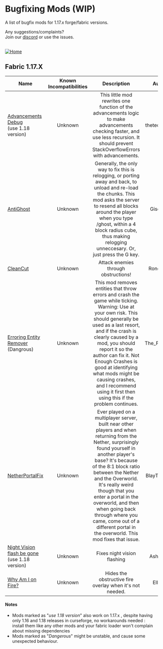 # Bugfixing Mods (WIP)
A list of bugfix mods for 1.17.x forge/fabric versions.

Any suggestions/complaints?<br>
Join our [discord](https://discord.gg/8nzHYhVUQS) or use the issues.<br><br>

[![Home](https://i.imgur.com/zGuelkW.png)](https://github.com/NordicGamerFE/usefulmods/blob/main/README.md)

## Fabric 1.17.X

| Name | Known Incompatibilities | Description | Author | Bugfixing |
| --- | :---: | :---: | :---: | :---: |
| [Advancements Debug](https://www.curseforge.com/minecraft/mc-mods/advancements-debug) <br>(use 1.18 version) | Unknown | This little mod rewrites one function of the advancements logic to make advancements checking faster, and use less recursion. It should prevent StackOverflowErrors with advancements. | thetechnici4n | Client |
| [AntiGhost](https://www.curseforge.com/minecraft/mc-mods/antighost) | Unknown | Generally, the only way to fix this is relogging, or porting away and back, to unload and re-load the chunks. This mod asks the server to resend all blocks around the player when you type /ghost, within a 4 block radius cube, thus making relogging unneccesary. Or, just press the G key. | Giselbaer | Client |
| [CleanCut](https://www.curseforge.com/minecraft/mc-mods/cleancut) | Unknown | Attack enemies through obstructions! | Rongmario | Client |
| [Erroring Entity Remover](https://www.curseforge.com/minecraft/mc-mods/erroring-entity-remover) (Dangrous) | Unknown | This mod removes entities that throw errors and crash the game while ticking. Warning: Use at your own risk. This should generally be used as a last resort, and if the crash is clearly caused by a mod, you should report it so the author can fix it. Not Enough Crashes is good at identifying what mods might be causing crashes, and I recommend using it first then using this if the problem continues. | The_Fireplace | Both |
| [NetherPortalFix](https://www.curseforge.com/minecraft/mc-mods/netherportalfix-fabric) | Unknown | Ever played on a multiplayer server, built near other players and when returning from the Nether, surprisingly found yourself in another player's base? It's because of the 8:1 block ratio between the Nether and the Overworld. It's really weird though that you enter a portal in the overworld, and then when going back through where you came, come out of a different portal in the overworld. This mod fixes that issue. | BlayTheNinth | Server |
| [Night Vision flash be gone](https://www.curseforge.com/minecraft/mc-mods/night-vision-flash-be-gone) <br>(use 1.18 version) | Unknown | Fixes night vision flashing | AshIndigo | Client |
| [Why Am I on Fire?](https://www.curseforge.com/minecraft/mc-mods/why-am-i-on-fire) | Unknown | Hides the obstructive fire overlay when it's not needed. | Ellivers | Both |
<!--
| [No Null Processors](https://www.curseforge.com/minecraft/mc-mods/no-null-processors) | Unknown | Have you been trying to pre-generate large areas of your world with pregenerator mods and keep randomly crashing with this error?<br><br> If so, congrats! You found a really wacky bug in 1.18 Minecraft! This mod aims to fix that.  | telepathicgrunt | Server |
| [XL Packets Fabric](https://www.curseforge.com/minecraft/mc-mods/xl-packets-fabric) | Unknown | Fixes https://bugs.mojang.com/browse/MC-185901 by raising the packet size limit from 2MB to 2GB, so that servers with large datapacks, packets, etc don't kick the client. | tfarecnim | Both |
-->

#### Notes
* Mods marked as "*use 1.18 version*" also work on 1.17.x , despite having only 1.16 and 1.18 releases in curseforge, no workarounds needed : install them like any other mods and your fabric loader won't complain about missing dependencies
* Mods marked as "*Dangerous*" might be unstable, and cause some unexpected behaviour.


<!--
## Forge 1.17.X

| Name | Known Incompatibilities | Description | Author | bugfix Improvement |
| --- | :---: | :---: | :---: | :---: |
| [Connectivity](https://www.curseforge.com/minecraft/mc-mods/connectivity) | Unknown | Lightweight mod which solves several connection problems like DecoderException, Packet size larget than X bytes, Payload too large and more. | someaddon | Both |
| [CleanCut](https://www.curseforge.com/minecraft/mc-mods/cleancut) | Unknown | Attack enemies through obstructions! | Rongmario | Client |
| [FlickerFix](https://www.curseforge.com/minecraft/mc-mods/flickerfix) | Unknown | By default, when the night vision effect goes below 10 seconds, the screen starts flickering. This mod replaces that behavior with a fast fade-out at 1 second remaining duration. |  MutantGumdrop | Client |
| [No Null Processors](https://www.curseforge.com/minecraft/mc-mods/no-null-processors) | Unknown | Have you been trying to pre-generate large areas of your world with pregenerator mods and keep randomly crashing with this error?<br><br> If so, congrats! You found a really wacky bug in 1.18 Minecraft! This mod aims to fix that.  | telepathicgrunt | Server |

[![Home](https://i.imgur.com/zGuelkW.png)](https://github.com/NordicGamerFE/usefulmods/blob/main/README.md)
